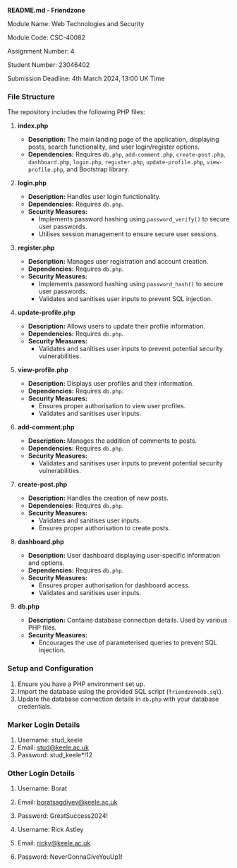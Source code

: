 **README.md - Friendzone**

Module Name: Web Technologies and Security

Module Code: CSC-40082

Assignment Number: 4

Student Number: 23046402

Submission Deadline: 4th March 2024, 13:00 UK Time

### File Structure

The repository includes the following PHP files:

1. **index.php**
   - **Description:** The main landing page of the application, displaying posts, search functionality, and user login/register options.
   - **Dependencies:** Requires `db.php`, `add-comment.php`, `create-post.php`, `dashboard.php`, `login.php`, `register.php`, `update-profile.php`, `view-profile.php`, and Bootstrap library.

2. **login.php**
   - **Description:** Handles user login functionality.
   - **Dependencies:** Requires `db.php`.
   - **Security Measures:**
     - Implements password hashing using `password_verify()` to secure user passwords.
     - Utilises session management to ensure secure user sessions.

3. **register.php**
   - **Description:** Manages user registration and account creation.
   - **Dependencies:** Requires `db.php`.
   - **Security Measures:**
     - Implements password hashing using `password_hash()` to secure user passwords.
     - Validates and sanitises user inputs to prevent SQL injection.

4. **update-profile.php**
   - **Description:** Allows users to update their profile information.
   - **Dependencies:** Requires `db.php`.
   - **Security Measures:**
     - Validates and sanitises user inputs to prevent potential security vulnerabilities.

5. **view-profile.php**
   - **Description:** Displays user profiles and their information.
   - **Dependencies:** Requires `db.php`.
   - **Security Measures:**
     - Ensures proper authorisation to view user profiles.
     - Validates and sanitises user inputs.

6. **add-comment.php**
   - **Description:** Manages the addition of comments to posts.
   - **Dependencies:** Requires `db.php`.
   - **Security Measures:**
     - Validates and sanitises user inputs to prevent potential security vulnerabilities.

7. **create-post.php**
   - **Description:** Handles the creation of new posts.
   - **Dependencies:** Requires `db.php`.
   - **Security Measures:**
     - Validates and sanitises user inputs.
     - Ensures proper authorisation to create posts.

8. **dashboard.php**
   - **Description:** User dashboard displaying user-specific information and options.
   - **Dependencies:** Requires `db.php`.
   - **Security Measures:**
     - Ensures proper authorisation for dashboard access.
     - Validates and sanitises user inputs.

9. **db.php**
   - **Description:** Contains database connection details. Used by various PHP files.
   - **Security Measures:**
     - Encourages the use of parameterised queries to prevent SQL injection.

### Setup and Configuration

1. Ensure you have a PHP environment set up.
2. Import the database using the provided SQL script (`friendzonedb.sql`).
3. Update the database connection details in `db.php` with your database credentials.

### Marker Login Details
1. Username: stud_keele
2. Email: stud@keele.ac.uk
3. Password: stud_keele*!12

### Other Login Details
1. Username: Borat
2. Email: boratsagdiyev@keele.ac.uk
3. Password: GreatSuccess2024!

1. Username: Rick Astley
2. Email: ricky@keele.ac.uk
3. Password: NeverGonnaGiveYouUp1!
